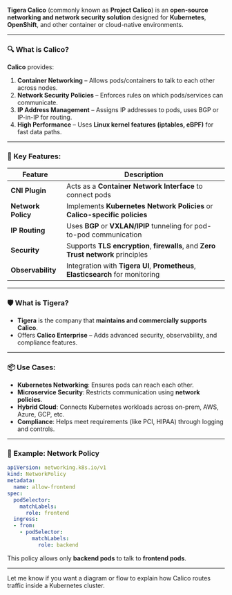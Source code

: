**Tigera Calico** (commonly known as **Project Calico**) is an **open-source networking and network security solution** designed for **Kubernetes**, **OpenShift**, and other container or cloud-native environments.

---

### 🔍 What is Calico?

**Calico** provides:

1. **Container Networking** – Allows pods/containers to talk to each other across nodes.
2. **Network Security Policies** – Enforces rules on which pods/services can communicate.
3. **IP Address Management** – Assigns IP addresses to pods, uses BGP or IP-in-IP for routing.
4. **High Performance** – Uses **Linux kernel features (iptables, eBPF)** for fast data paths.

---

### 🧰 Key Features:

| Feature            | Description                                                                       |
| ------------------ | --------------------------------------------------------------------------------- |
| **CNI Plugin**     | Acts as a **Container Network Interface** to connect pods                         |
| **Network Policy** | Implements **Kubernetes Network Policies** or **Calico-specific policies**        |
| **IP Routing**     | Uses **BGP** or **VXLAN/IPIP** tunneling for pod-to-pod communication             |
| **Security**       | Supports **TLS encryption**, **firewalls**, and **Zero Trust network** principles |
| **Observability**  | Integration with **Tigera UI**, **Prometheus**, **Elasticsearch** for monitoring  |

---

### 🛡️ What is Tigera?

* **Tigera** is the company that **maintains and commercially supports Calico**.
* Offers **Calico Enterprise** – Adds advanced security, observability, and compliance features.

---

### 📦 Use Cases:

* **Kubernetes Networking**: Ensures pods can reach each other.
* **Microservice Security**: Restricts communication using **network policies**.
* **Hybrid Cloud**: Connects Kubernetes workloads across on-prem, AWS, Azure, GCP, etc.
* **Compliance**: Helps meet requirements (like PCI, HIPAA) through logging and controls.

---

### 📌 Example: Network Policy

```yaml
apiVersion: networking.k8s.io/v1
kind: NetworkPolicy
metadata:
  name: allow-frontend
spec:
  podSelector:
    matchLabels:
      role: frontend
  ingress:
  - from:
    - podSelector:
        matchLabels:
          role: backend
```

This policy allows only **backend pods** to talk to **frontend pods**.

---

Let me know if you want a diagram or flow to explain how Calico routes traffic inside a Kubernetes cluster.
